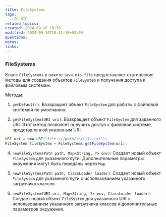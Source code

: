 ```yaml
---
title: FileSystems
tags:
  - IO-NIO
related_topics: 
created: 2024-09-10 18:39
modified: 2024-09-10T18:41:10+03:00
questions: 
notes: 
links: 
---
```

### FileSystems

Класс `FileSystems` в пакете `java.nio.file` предоставляет статические методы для создания объектов `FileSystem` и получения доступа к файловым системам.

Методы:

1. `getDefault()`: Возвращает объект `FileSystem` для работы с файловой системой по умолчанию.
    
2. `getFileSystem(URI uri)`: Возвращает объект `FileSystem` для заданного URI. Этот метод позволяет получить доступ к файловой системе, представленной указанным URI.
```java
URI uri = new URI("file:///path/to/file.txt");
FileSystem fileSystem = FileSystems.getFileSystem(uri);

```
4. `newFileSystem(Path path, Map<String, ?> env)`: Создает новый объект `FileSystem` для указанного пути. Дополнительные параметры окружения могут быть переданы через `Map`.
    
5. `newFileSystem(Path path, ClassLoader loader)`: Создает новый объект `FileSystem` для указанного пути с использованием указанного загрузчика классов.
    
6. `newFileSystem(URI uri, Map<String, ?> env, ClassLoader loader)`: Создает новый объект `FileSystem` для указанного URI с использованием указанного загрузчика классов и дополнительных параметров окружения.
